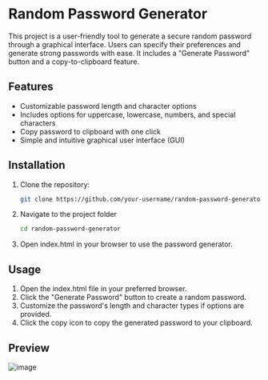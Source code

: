 # Random Password Generator

This project is a user-friendly tool to generate a secure random password through a graphical interface. Users can specify their preferences and generate strong passwords with ease. It includes a "Generate Password" button and a copy-to-clipboard feature.

## Features

- Customizable password length and character options
- Includes options for uppercase, lowercase, numbers, and special characters
- Copy password to clipboard with one click
- Simple and intuitive graphical user interface (GUI)

## Installation

1. Clone the repository:
   ```bash
   git clone https://github.com/your-username/random-password-generator.git
2. Navigate to the project folder
   ```bash
   cd random-password-generator
3. Open index.html in your browser to use the password generator.

## Usage
1. Open the index.html file in your preferred browser.
2. Click the "Generate Password" button to create a random password.
3. Customize the password's length and character types if options are provided.
4. Click the copy icon to copy the generated password to your clipboard.

## Preview
![image](https://github.com/user-attachments/assets/88f416e2-a701-46bf-9726-c416dc3410f5)
